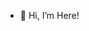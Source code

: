 - 👋 Hi, I’m Here!


<!---
Amorebora/Amorebora is a ✨ special ✨ repository because its `README.md` (this file) appears on your GitHub profile.
You can click the Preview link to take a look at your changes.
--->
